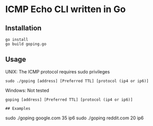 # ICMP Echo CLI written in Go


## Installation


```
go install
go build goping.go
```

## Usage
UNIX: The ICMP protocol requires sudo privileges 
```
sudo ./goping [address] [Preferred TTL] [protocol (ip4 or ip6)]
```
Windows: Not tested
```
goping [address] [Preferred TTL] [protocol (ip4 or ip6)]

## Examples

```
sudo ./goping google.com 35 ip6
sudo ./goping reddit.com 20 ip6
```

